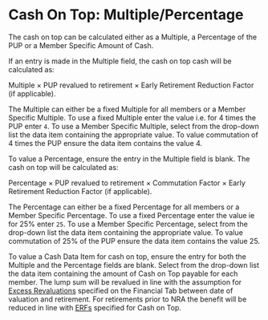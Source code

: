 # Cash On Top: Multiple/Percentage

The cash on top can be calculated either as a Multiple, a Percentage of
the PUP or a Member Specific Amount of Cash.

If an entry is made in the Multiple field, the cash on top cash will be
calculated as:

Multiple &times; PUP revalued to retirement &times; Early Retirement Reduction
Factor (if applicable).

The Multiple can either be a fixed Multiple for all members or a Member
Specific Multiple. To use a fixed Multiple enter the value i.e. for 4
times the PUP enter `4`. To use a Member Specific Multiple, select from
the drop-down list the data item containing the appropriate value. To
value commutation of 4 times the PUP ensure the data item contains the
value 4.

To value a Percentage, ensure the entry in the Multiple field is blank.
The cash on top will be calculated as:

Percentage &times; PUP revalued to retirement &times; Commutation Factor &times; Early
Retirement Reduction Factor (if applicable).

The Percentage can either be a fixed Percentage for all members or a
Member Specific Percentage. To use a fixed Percentage enter the value ie
for 25% enter `25`. To use a Member Specific Percentage, select from the
drop-down list the data item containing the appropriate value. To value
commutation of 25% of the PUP ensure the data item contains the value
25.

To value a Cash Data Item for cash on top, ensure the entry for both the
Multiple and the Percentage fields are blank. Select from the drop-down
list the data item containing the amount of Cash on Top payable for each
member. The lump sum will be revalued in line with the assumption for
[Excess Revaluations](deferreds_basis+revn.md) specified on the
Financial Tab between date of valuation and retirement. For retirements
prior to NRA the benefit will be reduced in line with
[ERFs](deferreds_basis+ertabc.md) specified for Cash on Top.
